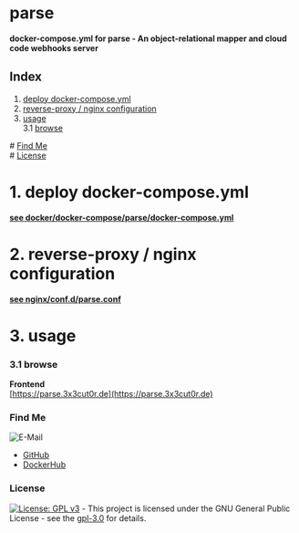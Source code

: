 # parse

**docker-compose.yml for parse - An object-relational mapper and cloud code webhooks server**  

## Index

1. [deploy docker-compose.yml](#deploy)  
2. [reverse-proxy / nginx configuration](#reverse-proxy)  
3. [usage](#usage)  
  3.1 [browse](#browse)  

\# [Find Me](#findme)  
\# [License](#license)  

# 1. deploy docker-compose.yml <a name="deploy"></a>  
**[see docker/docker-compose/parse/docker-compose.yml](https://github.com/3x3cut0r/vps/blob/main/docker/compose/parse/docker-compose.yml)**  

# 2. reverse-proxy / nginx configuration <a name="reverse-proxy"></a>  
**[see nginx/conf.d/parse.conf](https://github.com/3x3cut0r/vps/blob/main/nginx/conf.d/parse.conf)**  

# 3. usage <a name="usage"></a>  

### 3.1 browse <a name="browse"></a>  
**Frontend**  
[https://parse.3x3cut0r.de](https://parse.3x3cut0r.de)  

### Find Me <a name="findme"></a>

![E-Mail](https://img.shields.io/badge/E--Mail-executor55%40gmx.de-red)
* [GitHub](https://github.com/3x3cut0r)
* [DockerHub](https://hub.docker.com/u/3x3cut0r)

### License <a name="license"></a>

[![License: GPL v3](https://img.shields.io/badge/License-GPLv3-blue.svg)](https://www.gnu.org/licenses/gpl-3.0) - This project is licensed under the GNU General Public License - see the [gpl-3.0](https://www.gnu.org/licenses/gpl-3.0.en.html) for details.
